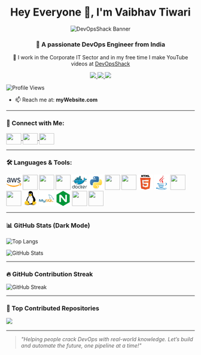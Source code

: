 <h1 align="center">Hey Everyone 👋, I'm Vaibhav Tiwari</h1>

<div align="center">
  <img src="https://github.com/jaiswaladi246/jaiswaladi246/blob/main/Banner.png" alt="DevOpsShack Banner">
</div>

<h3 align="center">🚀 A passionate DevOps Engineer from India</h3>
<p align="center">💼 I work in the Corporate IT Sector and in my free time I make YouTube videos at <a href="https://www.youtube.com/@how-vaibhav" target="_blank">DevOpsShack</a></p>

<p align="center">
  <a href="https://github.com/how-vaibhav">
    <img src="https://img.shields.io/github/followers/jaiswaladi246?label=Follow&style=social" />
  </a>
  <a href="https://www.youtube.com/@how-vaibhav">
    <img src="https://img.shields.io/youtube/channel/subscribers/UC1XLb_DoX2eNWGKjkh2epwA?style=social" />
  </a>
  <a href="www.linkedin.com/in/how-vaibhav">
    <img src="https://img.shields.io/badge/LinkedIn-Aditya%20Jaiswal-blue?logo=linkedin&style=flat-square" />
  </a>
</p>

<p align="left">
  <img src="https://komarev.com/ghpvc/?username=jaiswaladi246&label=Profile%20views&color=0e75b6&style=flat" alt="Profile Views" />
</p>

- 📫 Reach me at: **myWebsite.com**

---

### 🔗 Connect with Me:

<p align="left">
  <a href="www.linkedin.com/in/how-vaibhav" target="blank">
    <img align="center" src="https://raw.githubusercontent.com/rahuldkjain/github-profile-readme-generator/master/src/images/icons/Social/linked-in-alt.svg" height="30" width="40" />
  </a>
  <a href="https://instagram.com/how_vaibhav" target="blank">
    <img align="center" src="https://raw.githubusercontent.com/rahuldkjain/github-profile-readme-generator/master/src/images/icons/Social/instagram.svg" height="30" width="40" />
  </a>
  <a href="https://www.youtube.com/@how-vaibhav" target="blank">
    <img align="center" src="https://raw.githubusercontent.com/rahuldkjain/github-profile-readme-generator/master/src/images/icons/Social/youtube.svg" height="30" width="40" />
  </a>
</p>

---

### 🛠️ Languages & Tools:

<p align="left">
  <img src="https://raw.githubusercontent.com/devicons/devicon/master/icons/amazonwebservices/amazonwebservices-original-wordmark.svg" width="40" height="40"/>
  <img src="https://www.vectorlogo.zone/logos/microsoft_azure/microsoft_azure-icon.svg" width="40" height="40"/>
  <img src="https://www.vectorlogo.zone/logos/gnu_bash/gnu_bash-icon.svg" width="40" height="40"/>
  <img src="https://www.vectorlogo.zone/logos/circleci/circleci-icon.svg" width="40" height="40"/>
  <img src="https://raw.githubusercontent.com/devicons/devicon/master/icons/docker/docker-original-wordmark.svg" width="40" height="40"/>
  <img src="https://raw.githubusercontent.com/devicons/devicon/master/icons/python/python-original.svg" width="40" height="40"/>
  <img src="https://www.vectorlogo.zone/logos/git-scm/git-scm-icon.svg" width="40" height="40"/>
  <img src="https://www.vectorlogo.zone/logos/grafana/grafana-icon.svg" width="40" height="40"/>
  <img src="https://raw.githubusercontent.com/devicons/devicon/master/icons/html5/html5-original-wordmark.svg" width="40" height="40"/>
  <img src="https://raw.githubusercontent.com/devicons/devicon/master/icons/java/java-original.svg" width="40" height="40"/>
  <img src="https://www.vectorlogo.zone/logos/jenkins/jenkins-icon.svg" width="40" height="40"/>
  <img src="https://www.vectorlogo.zone/logos/kubernetes/kubernetes-icon.svg" width="40" height="40"/>
  <img src="https://raw.githubusercontent.com/devicons/devicon/master/icons/linux/linux-original.svg" width="40" height="40"/>
  <img src="https://raw.githubusercontent.com/devicons/devicon/master/icons/mysql/mysql-original-wordmark.svg" width="40" height="40"/>
  <img src="https://raw.githubusercontent.com/devicons/devicon/master/icons/nginx/nginx-original.svg" width="40" height="40"/>
  <img src="https://raw.githubusercontent.com/detain/svg-logos/780f25886640cef088af994181646db2f6b1a3f8/svg/selenium-logo.svg" width="40" height="40"/>
  <img src="https://www.vectorlogo.zone/logos/springio/springio-icon.svg" width="40" height="40"/>
</p>

---

### 📊 GitHub Stats (Dark Mode)

<p align="left">
  <img align="center" src="https://github-readme-stats.vercel.app/api/top-langs?username=how-vaibhav&show_icons=true&locale=en&layout=compact&theme=github_dark&hide_border=true" alt="Top Langs" />
</p>

<p align="left">
  <img src="https://github-readme-stats.vercel.app/api?username=how-vaibhav&show_icons=true&locale=en&theme=github_dark&hide_border=true" alt="GitHub Stats" />
</p>

---

### 🔥 GitHub Contribution Streak

![GitHub Streak](https://streak-stats.demolab.com?user=how-vaibhav&theme=github-dark-blue&hide_border=true)

---

### 🚀 Top Contributed Repositories

![](https://github-contributor-stats.vercel.app/api?username=how-vaibhav&limit=5&theme=github_dark&combine_all_yearly_contributions=true)

---


> *"Helping people crack DevOps with real-world knowledge. Let’s build and automate the future, one pipeline at a time!"*
